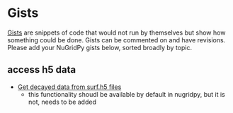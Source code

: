# Gists 

[Gists](https://gist.github.com) are snippets of code that would not run by themselves but show how something could be done. Gists can be commented on and have revisions. Please add your NuGridPy gists below, sorted broadly by topic.

## access h5 data
* [Get decayed data from surf.h5 files](https://gist.github.com/fherwig/f30bfe4cddbcc30aeeb9c426752f5a1d) 
  - this functionality shoudl be available by default in nugridpy, but it is not, needs to be added
